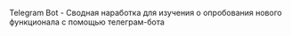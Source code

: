 Telegram Bot - Сводная наработка для изучения о опробования нового функционала с помощью телеграм-бота

